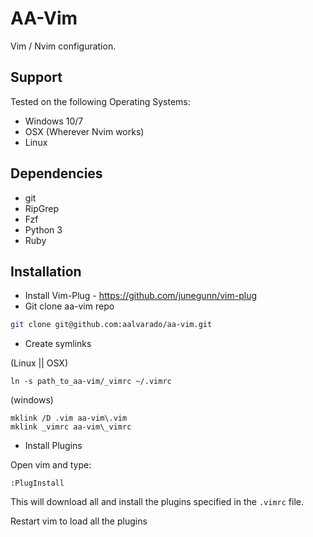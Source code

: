 # AA-Vim
Vim / Nvim configuration.

## Support
Tested on the following Operating Systems:
* Windows 10/7
* OSX (Wherever Nvim works)
* Linux

## Dependencies
* git
* RipGrep
* Fzf
* Python 3
* Ruby

## Installation
- Install Vim-Plug - https://github.com/junegunn/vim-plug
- Git clone aa-vim repo

```sh
git clone git@github.com:aalvarado/aa-vim.git
```

* Create symlinks

(Linux || OSX)

```
ln -s path_to_aa-vim/_vimrc ~/.vimrc
```

(windows)

```
mklink /D .vim aa-vim\.vim
mklink _vimrc aa-vim\_vimrc

```
* Install Plugins

Open vim and type:

```vim
:PlugInstall
```

This will download all and install the plugins specified in the `.vimrc` file.

Restart vim to load all the plugins


